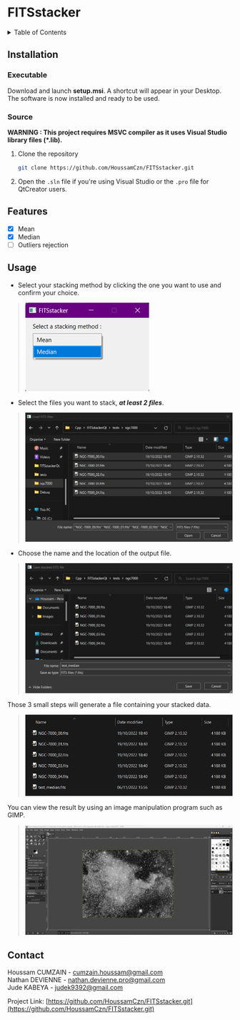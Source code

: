 # FITSstacker

<a name="readme-top"></a>

<!-- TABLE OF CONTENTS -->
<details>
  <summary>Table of Contents</summary>
  <ol>
    <li>
      <a href="#installation">Installation</a>
      <ul>
        <li><a href="#executable">Executable</a></li>
        <li><a href="#source">Source</a></li>
      </ul>
    </li>
    <li><a href="#features">Features</a></li>
    <li><a href="#usage">Usage</a></li>
    <li><a href="#contact">Contact</a></li>
  </ol>
</details>

<!-- INSTALLATION -->
## Installation

<!-- EXECUTABLE STEPS -->
### Executable

Download and launch **setup.msi**. A shortcut will appear in your Desktop. The software is now installed and ready to be used.

<!-- SOURCE STEPS -->
### Source

**WARNING : This project requires MSVC compiler as it uses Visual Studio library files (*.lib).**
1. Clone the repository
   ```bash
   git clone https://github.com/HoussamCzn/FITSstacker.git
   ```

2. Open the ``.sln`` file if you're using Visual Studio or the ``.pro`` file for QtCreator users.

<!-- FEATURES -->
## Features

- [X] Mean
- [X] Median
- [ ] Outliers rejection

<!-- USAGE EXAMPLE -->
## Usage

- Select your stacking method by clicking the one you want to use and confirm your choice.
>![usage](img/select_mode.png)

- Select the files you want to stack, ***at least 2 files***.
>![usage](img/select_file.png)

- Choose the name and the location of the output file.
>![usage](img/save_file.png)

Those 3 small steps will generate a file containing your stacked data.
>![usage](img/out_result.png)

You can view the result by using an image manipulation program such as GIMP.
>![usage](img/show_result.png)

<!-- CONTACT -->
## Contact

Houssam CUMZAIN - cumzain.houssam@gmail.com\
Nathan DEVIENNE - nathan.devienne.pro@gmail.com\
Jude KABEYA - judek9392@gmail.com

Project Link: [https://github.com/HoussamCzn/FITSstacker.git](https://github.com/HoussamCzn/FITSstacker.git)